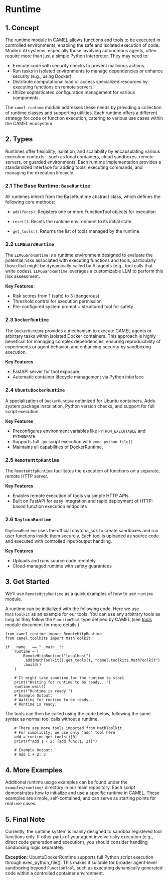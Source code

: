 # Runtime

## 1. Concept
The runtime module in CAMEL allows functions and tools to be executed in 
controlled environments, enabling the safe and isolated execution of code.
Modern AI systems, especially those involving autonomous agents, often 
require more than just a simple Python interpreter. They may need to:

- Execute code with security checks to prevent malicious actions.
- Run tasks in isolated environments to manage dependencies or enhance 
security (e.g., using Docker).
- Distribute computational load or access specialized resources by executing 
functions on remote servers.
- Utilize sophisticated configuration management for various components.

The `camel.runtime` module addresses these needs by providing a collection of 
runtime classes and supporting utilities. Each runtime offers a different 
strategy for code or function execution, catering to various use cases within 
the CAMEL ecosystem.

## 2. Types
Runtimes offer flexibility, isolation, and scalability by encapsulating 
various execution contexts—such as local containers, cloud sandboxes, 
remote servers, or guarded environments.
Each runtime implementation provides a standardized interface for adding 
tools, executing commands, and managing the execution lifecycle.

### 2.1 The Base Runtime: `BaseRuntime`
All runtimes inherit from the BaseRuntime abstract class, which defines the 
following core methods:

- `add(funcs)`: Registers one or more FunctionTool objects for execution

- `reset()`: Resets the runtime environment to its initial state

- `get_tools()`: Returns the list of tools managed by the runtime

### 2.2 `LLMGuardRuntime`
The `LLMGuardRuntime` is a runtime environment designed to evaluate 
the potential risks associated with executing functions and tools, 
particularly those that might be dynamically called by AI agents 
(e.g., tool calls that write codes).
`LLMGuardRuntime` leverages a customizable LLM to
perform this risk assessment.

**Key Features:**
- Risk scores from 1 (safe) to 3 (dangerous)
- Threshold control for execution permission
- Pre-configured system prompt + structured tool for safety

### 2.3 `DockerRuntime`
The `DockerRuntime` provides a mechanism to
execute CAMEL agents or arbitrary tasks
within isolated Docker containers. This approach is highly beneficial
for managing complex dependencies, 
ensuring reproducibility of experiments or agent behavior, 
and enhancing security by sandboxing execution.

**Key Features**
- FastAPI server for tool exposure
- Automatic container lifecycle management via Python interface

### 2.4 `UbuntuDockerRuntime`
A specialization of `DockerRuntime` optimized for Ubuntu containers. 
Adds system package installation, Python version checks, 
and support for full script execution.

**Key Features**
- Preconfigures environment variables like `PYTHON_EXECUTABLE` and `PYTHONPATH`
- Supports full `.py` script execution with `exec_python_file()`
- Maintains all capabilities of DockerRuntime.

### 2.5 `RemoteHttpRuntime`
The `RemoteHttpRuntime` facilitates the execution of functions on a separate,
remote HTTP server. 

**Key Features**
- Enables remote execution of tools via simple HTTP APIs
- Built on FastAPI for easy integration and rapid deployment
 of HTTP-based function execution endpoints

### 2.6 `DaytonaRuntime`
`DaytonaRuntime` uses the official daytona_sdk to create sandboxes and run user
functions inside them securely.
Each tool is uploaded as source code and executed with controlled input/output
handling.

**Key Features**
- Uploads and runs source code remotely
- Cloud-managed runtime with safety guarantees

## 3. Get Started
We'll use `RemoteHttpRuntime` as a quick examples of how to use 
`runtime` module.

A runtime can be initialized with the following code. Here we use
`MathToolkit` as an example for our tools. You can use any arbitrary tools as
long as they follow the `FunctionTool` type defined by CAMEL (see [tools](
./tools.md) 
module document for more details.)
```
from camel.runtime import RemoteHttpRuntime
from camel.toolkits import MathToolkit

if __name__ == "__main__":
    runtime = (
        RemoteHttpRuntime("localhost")
        .add(MathToolkit().get_tools(), "camel.toolkits.MathToolkit")
        .build()
    )
    
    # It might take sometime for the runtime to start
    print("Waiting for runtime to be ready...")
    runtime.wait()
    print("Runtime is ready.")
    # Example Output:
    # Waiting for runtime to be ready...
    # Runtime is ready.
```


The tools can then be called using the code below, 
following the same syntax as normal tool calls without a runtime.

```
    # There are more tools imported from MathToolkit. 
    # For simplicity, we use only "add" tool here
    add = runtime.get_tools()[0]  
    print(f"Add 1 + 2: {add.func(1, 2)}")
    
    # Example Output:
    # Add 1 + 2: 3
```

## 4. More Examples
Additional runtime usage examples can be found under the `examples/runtime/` 
directory in our main repository. Each script demonstrates how to initialize 
and use a specific runtime in CAMEL. These examples are simple, 
self-contained, and can serve as starting points for real use cases.

## 5. Final Note
Currently, the runtime system is mainly designed to sandbox registered tool 
functions only. If other parts of your agent involve 
risky execution (e.g., direct code generation
and execution), you should consider handling sandboxing logic separately.

**Exception**: UbuntuDockerRuntime supports full Python script execution 
through exec_python_file(). This makes it suitable for broader agent-level 
sandboxing beyond `FunctionTool`, such as executing dynamically generated code
within a controlled container environment.
